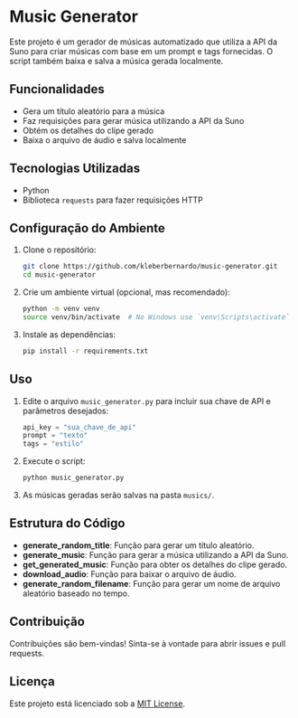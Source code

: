 # Music Generator

Este projeto é um gerador de músicas automatizado que utiliza a API da Suno para criar músicas com base em um prompt e tags fornecidas. O script também baixa e salva a música gerada localmente.

## Funcionalidades

- Gera um título aleatório para a música
- Faz requisições para gerar música utilizando a API da Suno
- Obtém os detalhes do clipe gerado
- Baixa o arquivo de áudio e salva localmente

## Tecnologias Utilizadas

- Python
- Biblioteca `requests` para fazer requisições HTTP

## Configuração do Ambiente

1. Clone o repositório:
    ```sh
    git clone https://github.com/kleberbernardo/music-generator.git
    cd music-generator
    ```

2. Crie um ambiente virtual (opcional, mas recomendado):
    ```sh
    python -m venv venv
    source venv/bin/activate  # No Windows use `venv\Scripts\activate`
    ```

3. Instale as dependências:
    ```sh
    pip install -r requirements.txt
    ```

## Uso

1. Edite o arquivo `music_generator.py` para incluir sua chave de API e parâmetros desejados:
    ```python
    api_key = "sua_chave_de_api"
    prompt = "texto"
    tags = "estilo"
    ```

2. Execute o script:
    ```sh
    python music_generator.py
    ```

3. As músicas geradas serão salvas na pasta `musics/`.

## Estrutura do Código

- **generate_random_title**: Função para gerar um título aleatório.
- **generate_music**: Função para gerar a música utilizando a API da Suno.
- **get_generated_music**: Função para obter os detalhes do clipe gerado.
- **download_audio**: Função para baixar o arquivo de áudio.
- **generate_random_filename**: Função para gerar um nome de arquivo aleatório baseado no tempo.

## Contribuição

Contribuições são bem-vindas! Sinta-se à vontade para abrir issues e pull requests.

## Licença

Este projeto está licenciado sob a [MIT License](LICENSE).

